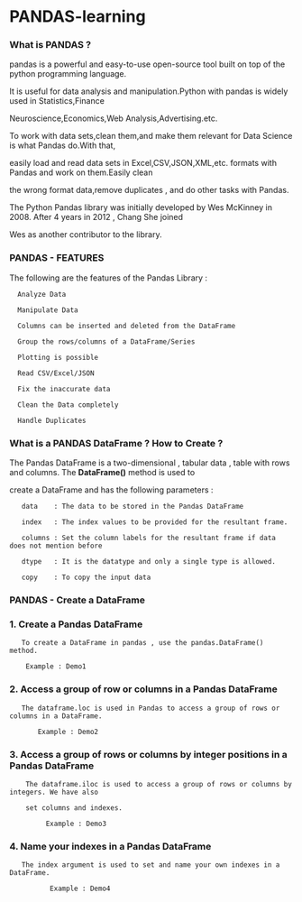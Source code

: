 # PANDAS-learning
### What is PANDAS ?
pandas is a powerful and easy-to-use open-source tool built on top of the python programming language.

It is useful for data analysis and manipulation.Python with pandas is widely used in Statistics,Finance

Neuroscience,Economics,Web Analysis,Advertising.etc.


To work with data sets,clean them,and make them relevant for Data Science is what Pandas do.With that,

easily load and read data sets in Excel,CSV,JSON,XML,etc. formats with Pandas and work on them.Easily clean 

the wrong format data,remove duplicates , and do other tasks with Pandas.


The Python Pandas library was initially developed by Wes McKinney in 2008. After 4 years in 2012 , Chang She joined 

Wes as another contributor to the library.

### PANDAS - FEATURES

The following are the features of the Pandas Library :

      Analyze Data

      Manipulate Data

      Columns can be inserted and deleted from the DataFrame

      Group the rows/columns of a DataFrame/Series

      Plotting is possible

      Read CSV/Excel/JSON

      Fix the inaccurate data

      Clean the Data completely

      Handle Duplicates

### What is a PANDAS DataFrame ? How to Create ?

The Pandas DataFrame is a two-dimensional , tabular data , table with rows and columns. The **DataFrame()** method is used to

create a DataFrame and has the following parameters :

       data    : The data to be stored in the Pandas DataFrame

       index   : The index values to be provided for the resultant frame.

       columns : Set the column labels for the resultant frame if data does not mention before

       dtype   : It is the datatype and only a single type is allowed.

       copy    : To copy the input data

### PANDAS - Create a DataFrame

### 1. Create a Pandas DataFrame

       To create a DataFrame in pandas , use the pandas.DataFrame() method.

        Example : Demo1

### 2. Access a group of row or columns in a Pandas DataFrame

       The dataframe.loc is used in Pandas to access a group of rows or columns in a DataFrame.

           Example : Demo2

### 3. Access a group of rows or columns by integer positions in a Pandas DataFrame

        The dataframe.iloc is used to access a group of rows or columns by integers. We have also 

        set columns and indexes.

             Example : Demo3

### 4. Name your indexes in a Pandas DataFrame

       The index argument is used to set and name your own indexes in a DataFrame. 

              Example : Demo4
 
